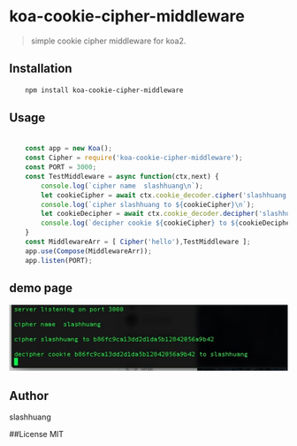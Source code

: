 # koa-cookie-cipher-middleware

> simple cookie cipher middleware for koa2.

## Installation

```bash
    npm install koa-cookie-cipher-middleware
```

## Usage
```javascript

    const app = new Koa();
    const Cipher = require('koa-cookie-cipher-middleware');
    const PORT = 3000;
    const TestMiddleware = async function(ctx,next) {
        console.log(`cipher name  slashhuang\n`);
        let cookieCipher = await ctx.cookie_decoder.cipher('slashhuang')
        console.log(`cipher slashhuang to ${cookieCipher}\n`);
        let cookieDecipher = await ctx.cookie_decoder.decipher('slashhuang');
        console.log(`decipher cookie ${cookieCipher} to ${cookieDecipher}`);
    }
    const MiddlewareArr = [ Cipher('hello'),TestMiddleware ];
    app.use(Compose(MiddlewareArr));
    app.listen(PORT);

```

## demo page
![cipher demo]( ./assets/cipher.png)

## Author
slashhuang

##License
MIT
